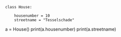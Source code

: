 ```
class House:

    housenumber = 10
    streetname = "Tesselschade"
```

a = House()
print(a.housenumber)
print(a.streetname)